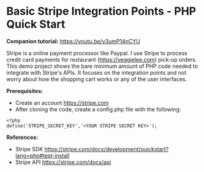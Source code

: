 # Basic Stripe Integration Points - PHP Quick Start
**Companion tutorial:** https://youtu.be/v3umP14nCYU

Stripe is a online payment processor like Paypal. I use Stripe to process credit card payments for restaurant (https://veggielee.com) pick-up orders. This demo project shows the bare minimum amount of PHP code needed to integrate with Stripe's APIs. It focuses on the integration points and not worry about how the shopping cart works or any of the user interfaces.

**Prerequisites:**
* Create an account https://stripe.com
* After cloning the code, create a config.php file with the following:
```
<?php
define('STRIPE_SECRET_KEY','<YOUR STRIPE SECRET KEY>');
```

**References:**
* Stripe SDK https://stripe.com/docs/development/quickstart?lang=php#test-install 
* Stripe API https://stripe.com/docs/api
